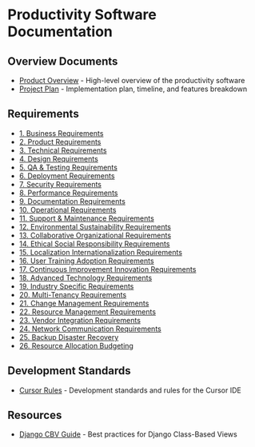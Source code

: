 # Productivity Software Documentation

## Overview Documents
- [Product Overview](Product_Overview.md) - High-level overview of the productivity software
- [Project Plan](Project_Plan.md) - Implementation plan, timeline, and features breakdown

## Requirements
- [1. Business Requirements](requirements/1_Business_Requirements.md)
- [2. Product Requirements](requirements/2_Product_Requirements.md)
- [3. Technical Requirements](requirements/3_Technical_Requirements.md)
- [4. Design Requirements](requirements/4_Design_Requirements.md)
- [5. QA & Testing Requirements](requirements/5_QA_Testing_Requirements.md)
- [6. Deployment Requirements](requirements/6_Deployment_Requirements.md)
- [7. Security Requirements](requirements/7_Security_Requirements.md)
- [8. Performance Requirements](requirements/8_Performance_Requirements.md)
- [9. Documentation Requirements](requirements/9_Documentation_Requirements.md)
- [10. Operational Requirements](requirements/10_Operational_Requirements.md)
- [11. Support & Maintenance Requirements](requirements/11_Support_Maintenance_Requirements.md)
- [12. Environmental Sustainability Requirements](requirements/12_Environmental_Sustainability_Requirements.md)
- [13. Collaborative Organizational Requirements](requirements/13_Collaborative_Organizational_Requirements.md)
- [14. Ethical Social Responsibility Requirements](requirements/14_Ethical_Social_Responsibility_Requirements.md)
- [15. Localization Internationalization Requirements](requirements/15_Localization_Internationalization_Requirements.md)
- [16. User Training Adoption Requirements](requirements/16_User_Training_Adoption_Requirements.md)
- [17. Continuous Improvement Innovation Requirements](requirements/17_Continuous_Improvement_Innovation_Requirements.md)
- [18. Advanced Technology Requirements](requirements/18_Advanced_Technology_Requirements.md)
- [19. Industry Specific Requirements](requirements/19_Industry_Specific_Requirements.md)
- [20. Multi-Tenancy Requirements](requirements/20_Multi_Tenancy_Requirements.md)
- [21. Change Management Requirements](requirements/21_Change_Management_Requirements.md)
- [22. Resource Management Requirements](requirements/22_Resource_Management_Requirements.md)
- [23. Vendor Integration Requirements](requirements/23_Vendor_Integration_Requirements.md)
- [24. Network Communication Requirements](requirements/24_Network_Communication_Requirements.md)
- [25. Backup Disaster Recovery](requirements/25_Backup_Disaster_Recovery.md)
- [26. Resource Allocation Budgeting](requirements/26_Resource_Allocation_Budgeting.md)

## Development Standards
- [Cursor Rules](Cursor_Rules.md) - Development standards and rules for the Cursor IDE

## Resources
- [Django CBV Guide](resources/Django_CBV_Guide.md) - Best practices for Django Class-Based Views 